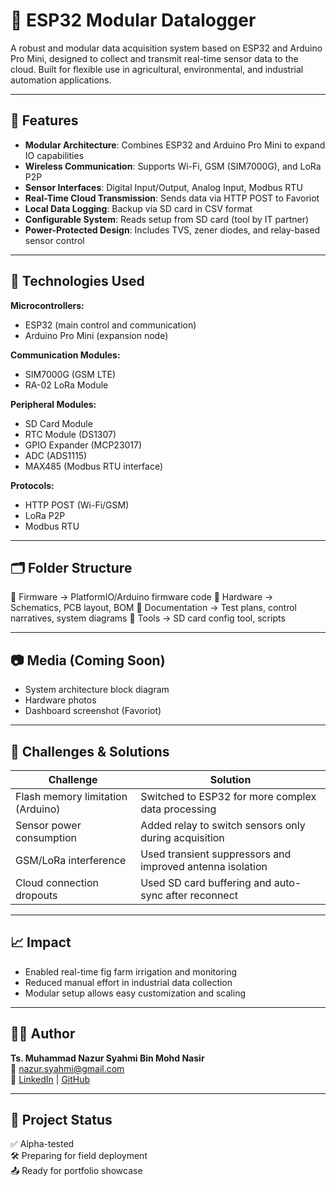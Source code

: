 # 📡 ESP32 Modular Datalogger

A robust and modular data acquisition system based on ESP32 and Arduino Pro Mini, designed to collect and transmit real-time sensor data to the cloud. Built for flexible use in agricultural, environmental, and industrial automation applications.

---

## 📌 Features

- **Modular Architecture**: Combines ESP32 and Arduino Pro Mini to expand IO capabilities
- **Wireless Communication**: Supports Wi-Fi, GSM (SIM7000G), and LoRa P2P
- **Sensor Interfaces**: Digital Input/Output, Analog Input, Modbus RTU
- **Real-Time Cloud Transmission**: Sends data via HTTP POST to Favoriot
- **Local Data Logging**: Backup via SD card in CSV format
- **Configurable System**: Reads setup from SD card (tool by IT partner)
- **Power-Protected Design**: Includes TVS, zener diodes, and relay-based sensor control

---

## 🔧 Technologies Used

**Microcontrollers:**
- ESP32 (main control and communication)
- Arduino Pro Mini (expansion node)

**Communication Modules:**
- SIM7000G (GSM LTE)
- RA-02 LoRa Module

**Peripheral Modules:**
- SD Card Module
- RTC Module (DS1307)
- GPIO Expander (MCP23017)
- ADC (ADS1115)
- MAX485 (Modbus RTU interface)

**Protocols:**
- HTTP POST (Wi-Fi/GSM)
- LoRa P2P
- Modbus RTU

---

## 🗂️ Folder Structure

📁 Firmware → PlatformIO/Arduino firmware code
📁 Hardware → Schematics, PCB layout, BOM
📁 Documentation → Test plans, control narratives, system diagrams
📁 Tools → SD card config tool, scripts


---

## 📷 Media (Coming Soon)

- System architecture block diagram  
- Hardware photos  
- Dashboard screenshot (Favoriot)  

---

## 🚧 Challenges & Solutions

| Challenge                         | Solution                                                   |
|----------------------------------|-------------------------------------------------------------|
| Flash memory limitation (Arduino)| Switched to ESP32 for more complex data processing         |
| Sensor power consumption         | Added relay to switch sensors only during acquisition       |
| GSM/LoRa interference            | Used transient suppressors and improved antenna isolation   |
| Cloud connection dropouts        | Used SD card buffering and auto-sync after reconnect        |

---

## 📈 Impact

- Enabled real-time fig farm irrigation and monitoring  
- Reduced manual effort in industrial data collection  
- Modular setup allows easy customization and scaling  

---

## 👨‍💻 Author

**Ts. Muhammad Nazur Syahmi Bin Mohd Nasir**  
📧 nazur.syahmi@gmail.com  
🔗 [LinkedIn](https://www.linkedin.com/in/nazursyahmi/) | [GitHub](https://github.com/nazur030)

---

## 📅 Project Status

✅ Alpha-tested  
🛠️ Preparing for field deployment  
📤 Ready for portfolio showcase

